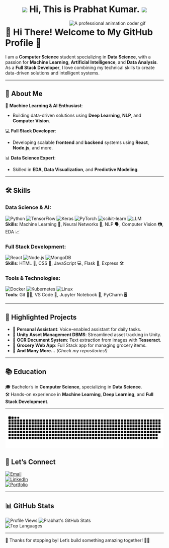 <div align="center">
  <h1 align="center"><img src="https://media.giphy.com/media/hvRJCLFzcasrR4ia7z/giphy.gif" width="35">&nbsp;Hi, This is Prabhat Kumar.&nbsp;<img src="https://media.giphy.com/media/hvRJCLFzcasrR4ia7z/giphy.gif" width="35"></h1>
</div>
<div>
  <img src="https://github.com/user-attachments/assets/754f7f48-57b4-4b8f-9054-b21ef7803698" width="300px" align="right" alt="A professional animation coder gif"/>
</div>

# 👋 **Hi There! Welcome to My GitHub Profile** 🎉

I am a **Computer Science** student specializing in **Data Science**, with a passion for **Machine Learning**, **Artificial Intelligence**, and **Data Analysis**. As a **Full Stack Developer**, I love combining my technical skills to create data-driven solutions and intelligent systems.

---

## 🚀 **About Me**

🎯 **Machine Learning & AI Enthusiast**:  
- Building data-driven solutions using **Deep Learning**, **NLP**, and **Computer Vision**.

💻 **Full Stack Developer**:  
- Developing scalable **frontend** and **backend** systems using **React**, **Node.js**, and more.

📊 **Data Science Expert**:  
- Skilled in **EDA**, **Data Visualization**, and **Predictive Modeling**.

---

## 🛠️ **Skills**

### **Data Science & AI**:
![Python](https://img.shields.io/badge/-Python-3776AB?logo=python&logoColor=white)
![TensorFlow](https://img.shields.io/badge/-TensorFlow-FF6F00?logo=tensorflow&logoColor=white)
![Keras](https://img.shields.io/badge/-Keras-D00000?logo=keras&logoColor=white)
![PyTorch](https://img.shields.io/badge/-PyTorch-EE4C2C?logo=pytorch&logoColor=white)
![scikit-learn](https://img.shields.io/badge/-scikit--learn-F7931E?logo=scikit-learn&logoColor=white)
![LLM](https://img.shields.io/badge/-LLM-5A45FF?logo=openai&logoColor=white)  
**Skills**: Machine Learning 🧠, Neural Networks 🌊, NLP 🗣️, Computer Vision 📷, EDA 📈

### **Full Stack Development**:
![React](https://img.shields.io/badge/-React-61DAFB?logo=react&logoColor=white)
![Node.js](https://img.shields.io/badge/-Node.js-339933?logo=node.js&logoColor=white)
![MongoDB](https://img.shields.io/badge/-MongoDB-47A248?logo=mongodb&logoColor=white)  
**Skills**: HTML 🔶, CSS 🎨, JavaScript 💻, Flask 🐍, Express 🛠️

### **Tools & Technologies**:
![Docker](https://img.shields.io/badge/-Docker-2496ED?logo=docker&logoColor=white)
![Kubernetes](https://img.shields.io/badge/-Kubernetes-326CE5?logo=kubernetes&logoColor=white)
![Linux](https://img.shields.io/badge/-Linux-FCC624?logo=linux&logoColor=black)  
**Tools**: Git 🦸‍♂️, VS Code 🔲, Jupyter Notebook 📓, PyCharm 🖥️

---

## 📌 **Highlighted Projects**
- 🔹 **Personal Assistant**: Voice-enabled assistant for daily tasks.  
- 🔹 **Unity Asset Management DBMS**: Streamlined asset tracking in Unity.  
- 🔹 **OCR Document System**: Text extraction from images with **Tesseract**.  
- 🔹 **Grocery Web App**: Full Stack app for managing grocery items.  
- 🔹 **And Many More...** *(Check my repositories!)*

---

## 📚 **Education**

🎓 Bachelor’s in **Computer Science**, specializing in **Data Science**.  
🛠️ Hands-on experience in **Machine Learning**, **Deep Learning**, and **Full Stack Development**.

---

<div align="center">
  <picture>
    <source media="(prefers-color-scheme: dark)" srcset="https://raw.githubusercontent.com/platane/platane/output/github-contribution-grid-snake-dark.svg">
    <source media="(prefers-color-scheme: light)" srcset="https://raw.githubusercontent.com/platane/platane/output/github-contribution-grid-snake.svg">
    <img alt="github contribution grid snake animation" src="https://raw.githubusercontent.com/platane/platane/output/github-contribution-grid-snake.svg">
  </picture>
</div>


## 💬 **Let’s Connect**

[![Email](https://img.shields.io/badge/Email-D14836?logo=gmail&logoColor=white)](mailto:prabhatsharma84226@gmail.com)  
[![LinkedIn](https://img.shields.io/badge/LinkedIn-0077B5?logo=linkedin&logoColor=white)](https://www.linkedin.com/in/prabhat-kumar-1260a5259/)  
[![Portfolio](https://img.shields.io/badge/Portfolio-000?logo=firefox&logoColor=white)](https://prabhatadvait.github.io/Portfolio_Website/)

---

## 📊 **GitHub Stats**
![Profile Views](https://komarev.com/ghpvc/?username=prabhatadvait)
![Prabhat's GitHub Stats](https://github-readme-stats.vercel.app/api?username=Prabhatadvait&show_icons=true&theme=radical&include_all_commits=true)  
![Top Languages](https://github-readme-stats.vercel.app/api/top-langs/?username=Prabhatadvait&layout=compact&langs_count=10&theme=radical)

---

🌟 Thanks for stopping by! Let’s build something amazing together! 🚀😊
